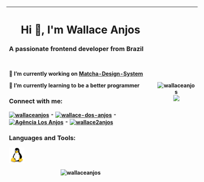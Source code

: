 |<h1>Hi 👋, I'm Wallace Anjos</h1><h3 align="left">A passionate frontend developer from Brazil</h3></br><p align="left">🔭 I’m currently working on [Matcha-Design-System](https://www.npmjs.com/package/matcha-ds)</p><p align="left">🌱 I’m currently learning **to be a better programmer**</p><h3 align="left">Connect with me:</h3><p align="left"><a href="https://codepen.io/wallaceanjos" target="blank"><img align="center" src="https://i.ibb.co/F3tFYhS/codepen-line.png" alt="wallaceanjos" height="24" width="24" /></a> - <a href="https://linkedin.com/in/wallace-dos-anjos" target="blank"><img align="center" src="https://i.ibb.co/d7mSQP1/linkedin-fill.png" alt="wallace-dos-anjos" height="24" width="24" /></a> - <a href="https://www.instagram.com/losanjosagency/" target="blank"><img align="center" src="https://i.ibb.co/NT447hW/instagram-line.png" alt="Agência Los Anjos" height="24" width="24" /></a> - <a href="https://www.behance.net/wallace2anjos" target="blank"><img align="center" src="https://i.ibb.co/k8zyXcQ/behance-line.png" alt="wallace2anjos" height="24" width="24" /></a></p><h3 align="left">Languages and Tools:</h3><p align="left"><a href="https://www.linux.org/" target="_blank" rel="noreferrer"><img src="https://raw.githubusercontent.com/devicons/devicon/master/icons/linux/linux-original.svg" alt="linux" width="40" height="40"/></a></p><img src="https://github-readme-stats.vercel.app/api/top-langs?username=wallaceanjos&show_icons=true&locale=pt-br&layout=compact" alt="wallaceanjos" width="100%"/> | <p><img src="https://github-readme-stats.vercel.app/api?username=wallaceanjos&show_icons=true&locale=pt-br" alt="wallaceanjos"/></br><img src="https://64.media.tumblr.com/5e6d2828686423d68831e3fc4c8f322c/tumblr_o2rna9xKc21rv33k2o6_500.gifv"></p>|
|---|---|
